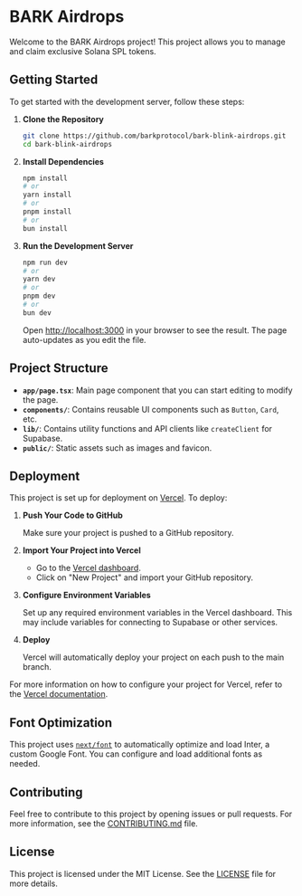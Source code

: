 # BARK Airdrops

Welcome to the BARK Airdrops project! This project allows you to manage and claim exclusive Solana SPL tokens. 

## Getting Started

To get started with the development server, follow these steps:

1. **Clone the Repository**

   ```bash
   git clone https://github.com/barkprotocol/bark-blink-airdrops.git
   cd bark-blink-airdrops
   ```

2. **Install Dependencies**

   ```bash
   npm install
   # or
   yarn install
   # or
   pnpm install
   # or
   bun install
   ```

3. **Run the Development Server**

   ```bash
   npm run dev
   # or
   yarn dev
   # or
   pnpm dev
   # or
   bun dev
   ```

   Open [http://localhost:3000](http://localhost:3000) in your browser to see the result. The page auto-updates as you edit the file.

## Project Structure

- **`app/page.tsx`**: Main page component that you can start editing to modify the page.
- **`components/`**: Contains reusable UI components such as `Button`, `Card`, etc.
- **`lib/`**: Contains utility functions and API clients like `createClient` for Supabase.
- **`public/`**: Static assets such as images and favicon.

## Deployment

This project is set up for deployment on [Vercel](https://vercel.com). To deploy:

1. **Push Your Code to GitHub**

   Make sure your project is pushed to a GitHub repository.

2. **Import Your Project into Vercel**

   - Go to the [Vercel dashboard](https://vercel.com/dashboard).
   - Click on "New Project" and import your GitHub repository.

3. **Configure Environment Variables**

   Set up any required environment variables in the Vercel dashboard. This may include variables for connecting to Supabase or other services.

4. **Deploy**

   Vercel will automatically deploy your project on each push to the main branch.

For more information on how to configure your project for Vercel, refer to the [Vercel documentation](https://vercel.com/docs).

## Font Optimization

This project uses [`next/font`](https://nextjs.org/docs/basic-features/font-optimization) to automatically optimize and load Inter, a custom Google Font. You can configure and load additional fonts as needed.

## Contributing

Feel free to contribute to this project by opening issues or pull requests. For more information, see the [CONTRIBUTING.md](CONTRIBUTING.md) file.

## License

This project is licensed under the MIT License. See the [LICENSE](LICENSE) file for more details.
